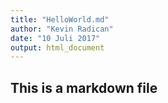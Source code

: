 ```yaml
---
title: "HelloWorld.md"
author: "Kevin Radican"
date: "10 Juli 2017"
output: html_document
---
```

## This is a markdown file